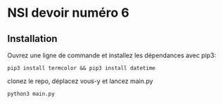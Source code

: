 # NSI devoir numéro 6

## Installation

Ouvrez une ligne de commande et installez les dépendances avec pip3:

```
pip3 install termcolor && pip3 install datetime
```

clonez le repo, déplacez vous-y et lancez main.py

```
python3 main.py
```
